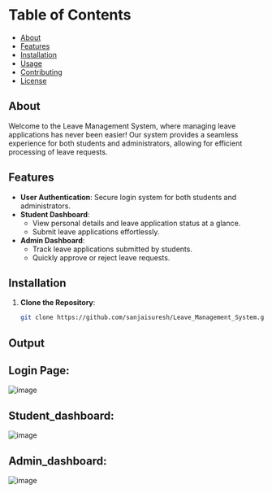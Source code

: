 # Table of Contents

- [About](#about)
- [Features](#features)
- [Installation](#installation)
- [Usage](#usage)
- [Contributing](#contributing)
- [License](#license)

## About
Welcome to the Leave Management System, where managing leave applications has never been easier! Our system provides a seamless experience for both students and administrators, allowing for efficient processing of leave requests.

## Features
- **User Authentication**: Secure login system for both students and administrators.
- **Student Dashboard**:
  - View personal details and leave application status at a glance.
  - Submit leave applications effortlessly.
- **Admin Dashboard**:
  - Track leave applications submitted by students.
  - Quickly approve or reject leave requests.

## Installation
1. **Clone the Repository**:
   ```bash
   git clone https://github.com/sanjaisuresh/Leave_Management_System.git

## Output
## Login Page:
![image](https://github.com/sanjaisuresh/Leave_Management_System/assets/138108982/efc0bf4c-cca1-45bf-8535-bb44aea4dbe9)

## Student_dashboard:
![image](https://github.com/sanjaisuresh/Leave_Management_System/assets/138108982/f4083447-05e2-4061-8b62-f81c73c5e1c4)

## Admin_dashboard:
![image](https://github.com/sanjaisuresh/Leave_Management_System/assets/138108982/c8b88c04-553e-47bc-a0b9-88764820030c)


